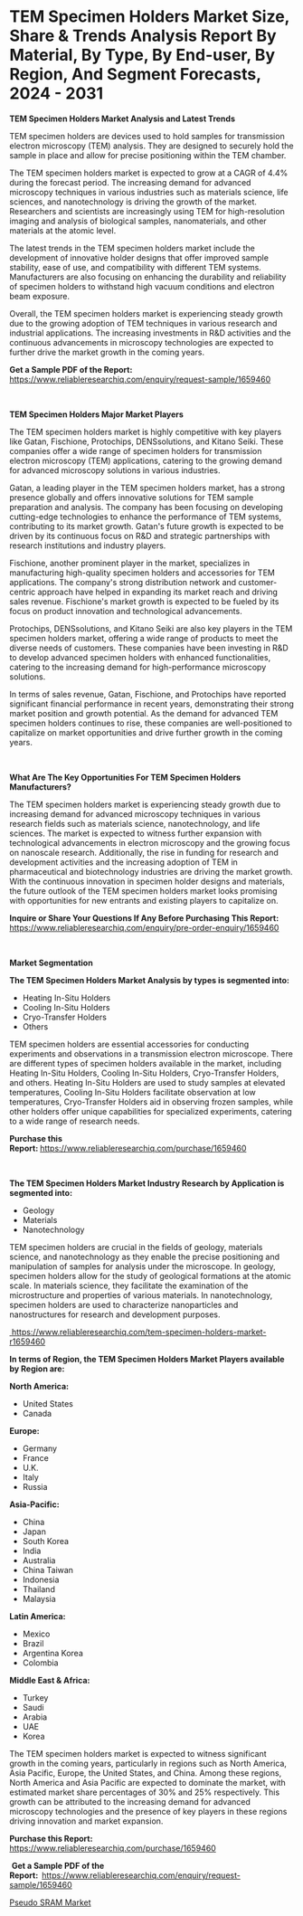 <p><h1>TEM Specimen Holders Market Size, Share & Trends Analysis Report By Material, By Type, By End-user, By Region, And Segment Forecasts, 2024 - 2031</h1></p><p><strong>TEM Specimen Holders Market Analysis and Latest Trends</strong></p>
<p><p>TEM specimen holders are devices used to hold samples for transmission electron microscopy (TEM) analysis. They are designed to securely hold the sample in place and allow for precise positioning within the TEM chamber.</p><p>The TEM specimen holders market is expected to grow at a CAGR of 4.4% during the forecast period. The increasing demand for advanced microscopy techniques in various industries such as materials science, life sciences, and nanotechnology is driving the growth of the market. Researchers and scientists are increasingly using TEM for high-resolution imaging and analysis of biological samples, nanomaterials, and other materials at the atomic level.</p><p>The latest trends in the TEM specimen holders market include the development of innovative holder designs that offer improved sample stability, ease of use, and compatibility with different TEM systems. Manufacturers are also focusing on enhancing the durability and reliability of specimen holders to withstand high vacuum conditions and electron beam exposure.</p><p>Overall, the TEM specimen holders market is experiencing steady growth due to the growing adoption of TEM techniques in various research and industrial applications. The increasing investments in R&D activities and the continuous advancements in microscopy technologies are expected to further drive the market growth in the coming years.</p></p>
<p><strong>Get a Sample PDF of the Report:&nbsp;</strong> <a href="https://www.reliableresearchiq.com/enquiry/request-sample/1659460">https://www.reliableresearchiq.com/enquiry/request-sample/1659460</a></p>
<p>&nbsp;</p>
<p><strong>TEM Specimen Holders Major Market Players</strong></p>
<p><p>The TEM specimen holders market is highly competitive with key players like Gatan, Fischione, Protochips, DENSsolutions, and Kitano Seiki. These companies offer a wide range of specimen holders for transmission electron microscopy (TEM) applications, catering to the growing demand for advanced microscopy solutions in various industries.</p><p>Gatan, a leading player in the TEM specimen holders market, has a strong presence globally and offers innovative solutions for TEM sample preparation and analysis. The company has been focusing on developing cutting-edge technologies to enhance the performance of TEM systems, contributing to its market growth. Gatan's future growth is expected to be driven by its continuous focus on R&D and strategic partnerships with research institutions and industry players.</p><p>Fischione, another prominent player in the market, specializes in manufacturing high-quality specimen holders and accessories for TEM applications. The company's strong distribution network and customer-centric approach have helped in expanding its market reach and driving sales revenue. Fischione's market growth is expected to be fueled by its focus on product innovation and technological advancements.</p><p>Protochips, DENSsolutions, and Kitano Seiki are also key players in the TEM specimen holders market, offering a wide range of products to meet the diverse needs of customers. These companies have been investing in R&D to develop advanced specimen holders with enhanced functionalities, catering to the increasing demand for high-performance microscopy solutions.</p><p>In terms of sales revenue, Gatan, Fischione, and Protochips have reported significant financial performance in recent years, demonstrating their strong market position and growth potential. As the demand for advanced TEM specimen holders continues to rise, these companies are well-positioned to capitalize on market opportunities and drive further growth in the coming years.</p></p>
<p>&nbsp;</p>
<p><strong>What Are The Key Opportunities For TEM Specimen Holders Manufacturers?</strong></p>
<p><p>The TEM specimen holders market is experiencing steady growth due to increasing demand for advanced microscopy techniques in various research fields such as materials science, nanotechnology, and life sciences. The market is expected to witness further expansion with technological advancements in electron microscopy and the growing focus on nanoscale research. Additionally, the rise in funding for research and development activities and the increasing adoption of TEM in pharmaceutical and biotechnology industries are driving the market growth. With the continuous innovation in specimen holder designs and materials, the future outlook of the TEM specimen holders market looks promising with opportunities for new entrants and existing players to capitalize on.</p></p>
<p><strong>Inquire or Share Your Questions If Any Before Purchasing This Report:</strong> <a href="https://www.reliableresearchiq.com/enquiry/pre-order-enquiry/1659460">https://www.reliableresearchiq.com/enquiry/pre-order-enquiry/1659460</a></p>
<p>&nbsp;</p>
<p><strong>Market Segmentation</strong></p>
<p><strong>The TEM Specimen Holders Market Analysis by types is segmented into:</strong></p>
<p><ul><li>Heating In-Situ Holders</li><li>Cooling In-Situ Holders</li><li>Cryo-Transfer Holders</li><li>Others</li></ul></p>
<p><p>TEM specimen holders are essential accessories for conducting experiments and observations in a transmission electron microscope. There are different types of specimen holders available in the market, including Heating In-Situ Holders, Cooling In-Situ Holders, Cryo-Transfer Holders, and others. Heating In-Situ Holders are used to study samples at elevated temperatures, Cooling In-Situ Holders facilitate observation at low temperatures, Cryo-Transfer Holders aid in observing frozen samples, while other holders offer unique capabilities for specialized experiments, catering to a wide range of research needs.</p></p>
<p><strong>Purchase this Report:&nbsp;</strong><a href="https://www.reliableresearchiq.com/purchase/1659460">https://www.reliableresearchiq.com/purchase/1659460</a></p>
<p>&nbsp;</p>
<p><strong>The TEM Specimen Holders Market Industry Research by Application is segmented into:</strong></p>
<p><ul><li>Geology</li><li>Materials</li><li>Nanotechnology</li></ul></p>
<p><p>TEM specimen holders are crucial in the fields of geology, materials science, and nanotechnology as they enable the precise positioning and manipulation of samples for analysis under the microscope. In geology, specimen holders allow for the study of geological formations at the atomic scale. In materials science, they facilitate the examination of the microstructure and properties of various materials. In nanotechnology, specimen holders are used to characterize nanoparticles and nanostructures for research and development purposes.</p></p>
<p><a href="https://www.reliableresearchiq.com/tem-specimen-holders-market-r1659460">&nbsp;https://www.reliableresearchiq.com/tem-specimen-holders-market-r1659460</a></p>
<p><strong>In terms of Region, the TEM Specimen Holders Market Players available by Region are:</strong></p>
<p>
    <p> <strong> North America: </strong>
        <ul>
            <li>United States</li>
            <li>Canada</li>
        </ul>
        </p> 
    <p> <strong> Europe: </strong>
        <ul>
            <li>Germany</li>
            <li>France</li>
            <li>U.K.</li>
            <li>Italy</li>
            <li>Russia</li>
        </ul>
        </p> 
    <p> <strong> Asia-Pacific: </strong>
        <ul>
            <li>China</li>
            <li>Japan</li>
            <li>South Korea</li>
            <li>India</li>
            <li>Australia</li>
            <li>China Taiwan</li>
            <li>Indonesia</li>
            <li>Thailand</li>
            <li>Malaysia</li>
        </ul>
        </p> 
    <p> <strong> Latin America: </strong>
        <ul>
            <li>Mexico</li>
            <li>Brazil</li>
            <li>Argentina Korea</li>
            <li>Colombia</li>
        </ul>
        </p> 
    <p> <strong> Middle East & Africa: </strong>
        <ul>
            <li>Turkey</li>
            <li>Saudi</li>
            <li>Arabia</li>
            <li>UAE</li>
            <li>Korea</li>
        </ul>
    </p>
    </p>
<p><p>The TEM specimen holders market is expected to witness significant growth in the coming years, particularly in regions such as North America, Asia Pacific, Europe, the United States, and China. Among these regions, North America and Asia Pacific are expected to dominate the market, with estimated market share percentages of 30% and 25% respectively. This growth can be attributed to the increasing demand for advanced microscopy technologies and the presence of key players in these regions driving innovation and market expansion.</p></p>
<p><strong>Purchase this Report: </strong><a href="https://www.reliableresearchiq.com/purchase/1659460">https://www.reliableresearchiq.com/purchase/1659460</a></p>
<p>&nbsp;<strong>Get a Sample PDF of the Report:&nbsp;&nbsp;</strong><a href="https://www.reliableresearchiq.com/enquiry/request-sample/1659460">https://www.reliableresearchiq.com/enquiry/request-sample/1659460</a></p>
<p><strong></strong></p>
<p><p><a href="https://github.com/anggakarna133/Market-Research-Report-List-1/blob/main/pseudo-sram-market.md">Pseudo SRAM Market</a></p></p>